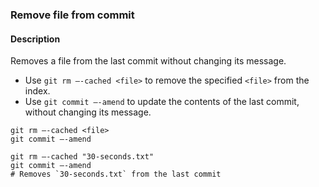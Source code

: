 ### Remove file from commit

#### Description



Removes a file from the last commit without changing its message.

- Use `git rm —-cached <file>` to remove the specified `<file>` from the index.
- Use `git commit —-amend` to update the contents of the last commit, without changing its message.

```shell
git rm —-cached <file>
git commit —-amend
```

```shell
git rm —-cached "30-seconds.txt"
git commit —-amend
# Removes `30-seconds.txt` from the last commit
```
